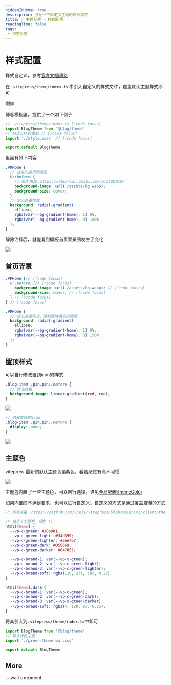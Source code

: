 ```yaml
---
hiddenInHome: true
description: 介绍一下自定义主题的部分样式
title: 🔧 主题配置 - 样式配置
readingTime: false
tags:
 - 博客配置
---
```


# 样式配置
样式自定义，参考[官方文档思路](https://vitepress.vuejs.org/guide/theme-introduction#customizing-css)

在 `.vitepress/theme/index.ts` 中引入自定义的样式文件，覆盖默认主题样式即可

例如:

博客模板里，提供了一个如下例子

```ts
// .vitepress/theme/index.ts [!code focus]
import BlogTheme from '@blog/theme'
// 自定义样式重载 // [!code focus]
import './style.scss' // [!code focus]

export default BlogTheme
```

里面有如下内容
```scss
.VPHome {
  // 自定义首页背景图
  &::before {
    // 图片来源：https://zhuanlan.zhihu.com/p/54060187
    background-image: url(./assets/bg.webp);
    background-size: cover;
  }
  // 定义遮罩样式
  background: radial-gradient(
    ellipse,
    rgba(var(--bg-gradient-home), 1) 0%,
    rgba(var(--bg-gradient-home), 0) 150%
  );
}
```
解除注释后，就能看到模板首页背景图发生了变化

![](https://img.cdn.sugarat.top/mdImg/MTY3Njk5MTAzODkzOQ==676991038939)

## 首页背景
```scss
.VPHome {// [!code focus]
  &::before {// [!code focus]
    background-image: url(./assets/bg.webp); // [!code focus]
    background-size: cover; // [!code focus]
  } // [!code focus]
} // [!code focus]

.VPHome {
  // 定义遮罩样式，控制图片展示的程度
  background: radial-gradient(
    ellipse,
    rgba(var(--bg-gradient-home), 1) 0%,
    rgba(var(--bg-gradient-home), 0) 150%
  );
}
```

## 置顶样式
可以自行修改置顶icon的样式
```scss
.blog-item .pin.pin::before {
  // 修改颜色
  background-image: linear-gradient(red, red);
}
```
![](https://img.cdn.sugarat.top/mdImg/MTY3NzA3OTExMjgxMA==677079112810)

```scss
// 隐藏置顶的icon
.blog-item .pin.pin::before {
  display: none;
}
```
![](https://img.cdn.sugarat.top/mdImg/MTY3NzA3OTIwODAzNg==677079208036)


## 主题色
vitepress 最新的默认主题色偏紫色，看着感觉有点不习惯

![](https://img.cdn.sugarat.top/mdImg/MTY5MTkyODQ0ODUzOQ==691928448539)

主题包内置了一些主题色，可以自行选择，详见[全局配置:themeColor](./global.md#themecolor)

如果内置的不满足要求，也可以进行自定义，自定义的方式是通过覆盖变量的方式

```css
/* 所有变量：https://github.com/vuejs/vitepress/blob/main/src/client/theme-default/styles/vars.css */

/* 自定义主题色，绿色 */
html[theme] {
  --vp-c-green: #10b981;
  --vp-c-green-light: #34d399;
  --vp-c-green-lighter: #6ee7b7;
  --vp-c-green-dark: #059669;
  --vp-c-green-darker: #047857;

  --vp-c-brand-1: var(--vp-c-green);
  --vp-c-brand-2: var(--vp-c-green-light);
  --vp-c-brand-3: var(--vp-c-green-lighter);
  --vp-c-brand-soft: rgba(110, 231, 183, 0.22);
}

html[theme].dark {
  --vp-c-brand-1: var(--vp-c-green);
  --vp-c-brand-2: var(--vp-c-green-dark);
  --vp-c-brand-3: var(--vp-c-green-darker);
  --vp-c-brand-soft: rgba(4, 120, 87, 0.25);
}
```
将其引入到`.vitepress/theme/index.ts`中即可

```ts
import BlogTheme from '@blog/theme'
// 导入绿色主题
import './green-theme.var.css'

export default BlogTheme
```

## More
... wait a moment
